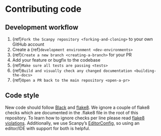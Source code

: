 # Contributing code

## Development workflow

1. {ref}`Fork the Scanpy repository <forking-and-cloning>` to your own GitHub account
2. Create a {ref}`development environment <dev-environments>`
3. {ref}`Create a new branch <creating-a-branch>` for your PR
4. Add your feature or bugfix to the codebase
5. {ref}`Make sure all tests are passing <tests>`
6. {ref}`Build and visually check any changed documentation <building-the-docs>`
7. {ref}`Open a PR back to the main repository <open-a-pr>`

## Code style

New code should follow
[Black](https://black.readthedocs.io/en/stable/the_black_code_style.html)
and
[flake8](https://flake8.pycqa.org).
We ignore a couple of flake8 checks which are documented in the .flake8 file in the root of this repository.
To learn how to ignore checks per line please read
[flake8 violations](https://flake8.pycqa.org/en/latest/user/violations.html).
Additionally, we use Scanpy’s
[EditorConfig](https://github.com/scverse/scanpy/blob/main/.editorconfig),
so using an editor/IDE with support for both is helpful.
